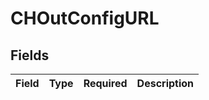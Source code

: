 # CHOutConfigURL


## Fields

| Field       | Type        | Required    | Description |
| ----------- | ----------- | ----------- | ----------- |